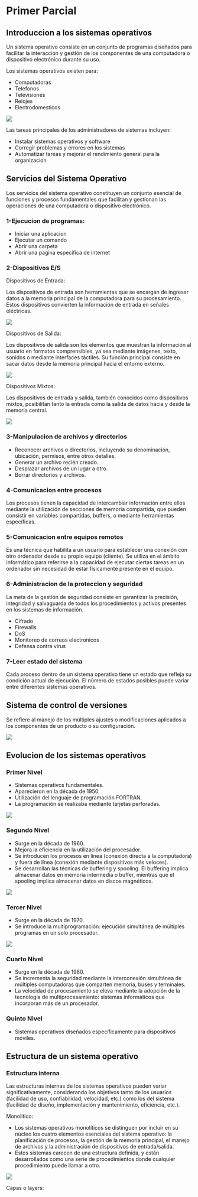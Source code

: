 # Primer Parcial


## Introduccion a los sistemas operativos
Un sistema operativo consiste en un conjunto de programas diseñados para facilitar la interacción y gestión de los componentes de una computadora o dispositivo electrónico durante su uso.

Los sistemas operativos existen para:

 - Computadoras
 - Telefonos
 - Televisiones
 - Relojes
 - Electrodomesticos

![](dispositivoselectronicos.png)


Las tareas principales de los administradores de sistemas incluyen:

 - Instalar sistemas operativos y software
 - Corregir problemas y errores en los sistemas
 - Automatizar tareas y mejorar el rendimiento general para la organizacion

## Servicios del Sistema Operativo

Los servicios del sistema operativo constituyen un conjunto esencial de funciones y procesos fundamentales que facilitan y gestionan las operaciones de una computadora o dispositivo electrónico. 

### 1-Ejecucion de programas:

 - Iniciar una aplicacion
 - Ejecutar un comando
 - Abrir una carpeta
 - Abrir una pagina especifica de internet

### 2-Dispositivos E/S

Dispositivos de Entrada:

Los dispositivos de entrada son herramientas que se encargan de ingresar datos a la memoria principal de la computadora para su procesamiento. Estos dispositivos convierten la información de entrada en señales eléctricas.

![](DE.png)

Dispositivos de Salida:

Los dispositivos de salida son los elementos que muestran la información al usuario en formatos comprensibles, ya sea mediante imágenes, texto, sonidos o mediante interfaces táctiles. Su función principal consiste en sacar datos desde la memoria principal hacia el entorno externo.

![](DS.png)

Dispositivos Mixtos:

Los dispositivos de entrada y salida, también conocidos como dispositivos mixtos, posibilitan tanto la entrada como la salida de datos hacia y desde la memoria central.

![](DM.png)

### 3-Manipulacion de archivos y directorios

 - Reconocer archivos o directorios, incluyendo su denominación, ubicación, permisos, entre otros detalles.
 - Generar un archivo recién creado.
 - Desplazar archivos de un lugar a otro.
 - Borrar directorios y archivos.

### 4-Comunicacion entre procesos

Los procesos tienen la capacidad de intercambiar información entre ellos mediante la utilización de secciones de memoria compartida, que pueden consistir en variables compartidas, buffers, o mediante herramientas específicas.

### 5-Comunicacion entre equipos remotos

Es una técnica que habilita a un usuario para establecer una conexión con otro ordenador desde su propio equipo (cliente). Se utiliza en el ámbito informático para referirse a la capacidad de ejecutar ciertas tareas en un ordenador sin necesidad de estar físicamente presente en el equipo.

### 6-Administracion de la proteccion y seguridad

La meta de la gestión de seguridad consiste en garantizar la precisión, integridad y salvaguarda de todos los procedimientos y activos presentes en los sistemas de información.

 - Cifrado
 - Firewalls
 - DoS
 - Monitoreo de correos electronicos
 - Defensa contra virus

### 7-Leer estado del sistema
Cada proceso dentro de un sistema operativo tiene un estado que refleja su condición actual de ejecución. El número de estados posibles puede variar entre diferentes sistemas operativos.

## Sistema de control de versiones

Se refiere al manejo de los múltiples ajustes o modificaciones aplicados a los componentes de un producto o su configuración.

![](vcs.png)

## Evolucion de los sistemas operativos

### Primer Nivel

 - Sistemas operativos fundamentales.
 - Aparecieron en la década de 1950.
 - Utilización del lenguaje de programación FORTRAN.
 - La programación se realizaba mediante tarjetas perforadas.

![](PG.jpg)

### Segundo Nivel

- Surge en la década de 1960.
- Mejora la eficiencia en la utilización del procesador.
- Se introducen los procesos en línea (conexión directa a la computadora) y fuera de línea (conexión mediante dispositivos más veloces).
- Se desarrollan las técnicas de buffering y spooling. El buffering implica almacenar datos en memoria intermedia o buffer, mientras que el spooling implica almacenar datos en discos magnéticos.

![](SG.png)

### Tercer Nivel

 - Surge en la década de 1970.
 - Se introduce la multiprogramación: ejecución simultánea de múltiples programas en un solo procesador.

![](TG.jpg)

### Cuarto Nivel

 - Surge en la década de 1980.
 - Se incrementa la seguridad mediante la interconexión simultánea de múltiples computadoras que comparten memoria, buses y terminales.
 - La velocidad de procesamiento se eleva mediante la adopción de la tecnología de multiprocesamiento: sistemas informáticos que incorporan más de un procesador.

### Quinto Nivel

 - Sistemas operativos diseñados específicamente para dispositivos móviles.

## Estructura de un sistema operativo

### Estructura interna

Las estructuras internas de los sistemas operativos pueden variar significativamente, considerando los objetivos tanto de los usuarios (facilidad de uso, confiabilidad, velocidad, etc.) como los del sistema (facilidad de diseño, implementación y mantenimiento, eficiencia, etc.).

Monolitico:

 - Los sistemas operativos monolíticos se distinguen por incluir en su núcleo los cuatro elementos esenciales del sistema operativo: la planificación de procesos, la gestión de la memoria principal, el manejo de archivos y la administración de dispositivos de entrada/salida.
 - Estos sistemas carecen de una estructura definida, y están desarrollados como una serie de procedimientos donde cualquier procedimiento puede llamar a otro.

![](monolitic.jpeg)

Capas o layers:

